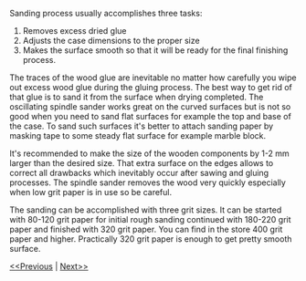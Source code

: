 Sanding process usually accomplishes three tasks:

1. Removes excess dried glue
2. Adjusts the case dimensions to the proper size
3. Makes the surface smooth so that it will be ready for the final finishing process.

The traces of the wood glue are inevitable no matter how carefully you wipe out excess wood glue during the gluing process. The best way to get rid of that glue is to sand it from the surface when drying completed. The oscillating spindle sander works great on the curved surfaces but is not so good when you need to sand flat surfaces for example the top and base of the case. To sand such surfaces it's better to attach sanding paper by masking tape to some steady flat surface for example marble block.

It's recommended to make the size of the wooden components by 1-2 mm larger than the desired size. That extra surface on the edges allows to correct all drawbacks which inevitably occur after sawing and gluing processes. The spindle sander removes the wood very quickly especially when low grit paper is in use so be careful. 

The sanding can be accomplished with three grit sizes. It can be started with 80-120 grit paper for initial rough sanding continued with 180-220 grit paper and finished with 320 grit paper. You can find in the store 400 grit paper and higher. Practically 320 grit paper is enough to get pretty smooth surface.

[<<Previous](https://github.com/project-owner/Peppy.doc/wiki/Gluing) | [Next>>](https://github.com/project-owner/Peppy.doc/wiki/Finishing)